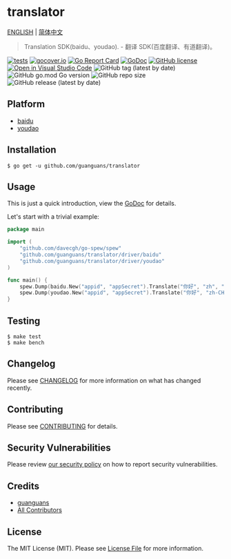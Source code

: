 # translator

[ENGLISH](README-EN.md) | [简体中文](README.md)

> Translation SDK(baidu、youdao). - 翻译 SDK(百度翻译、有道翻译)。

[![tests](https://github.com/guanguans/translator/workflows/tests/badge.svg)](https://github.com/guanguans/translator/actions)
[![gocover.io](https://gocover.io/_badge/github.com/guanguans/translator)](https://gocover.io/github.com/guanguans/translator)
[![Go Report Card](https://goreportcard.com/badge/github.com/guanguans/translator)](https://goreportcard.com/report/github.com/guanguans/translator)
[![GoDoc](https://godoc.org/github.com/guanguans/translator?status.svg)](https://godoc.org/github.com/guanguans/translator)
[![GitHub license](https://img.shields.io/github/license/guanguans/translator.svg)](https://github.com/guanguans/translator/blob/master/LICENSE)
[![Open in Visual Studio Code](https://open.vscode.dev/badges/open-in-vscode.svg)](https://open.vscode.dev/guanguans/translator)
![GitHub tag (latest by date)](https://img.shields.io/github/v/tag/guanguans/translator)
![GitHub go.mod Go version](https://img.shields.io/github/go-mod/go-version/guanguans/translator)
![GitHub repo size](https://img.shields.io/github/repo-size/guanguans/translator)
![GitHub release (latest by date)](https://img.shields.io/github/v/release/guanguans/translator)

## Platform

* [baidu](http://api.fanyi.baidu.com/api/trans/product/apidoc)
* [youdao](http://ai.youdao.com/docs/doc-trans-api.s#p02)

## Installation

```shell script
$ go get -u github.com/guanguans/translator
```

## Usage

This is just a quick introduction, view the [GoDoc](https://godoc.org/github.com/guanguans/translator) for details.

Let's start with a trivial example:

```go
package main

import (
    "github.com/davecgh/go-spew/spew"
    "github.com/guanguans/translator/driver/baidu"
    "github.com/guanguans/translator/driver/youdao"
)

func main() {
    spew.Dump(baidu.New("appid", "appSecret").Translate("你好", "zh", "en"))
    spew.Dump(youdao.New("appid", "appSecret").Translate("你好", "zh-CHS", "en"))
}
```

## Testing

```shell script
$ make test
$ make bench
```

## Changelog

Please see [CHANGELOG](CHANGELOG.md) for more information on what has changed recently.

## Contributing

Please see [CONTRIBUTING](.github/CONTRIBUTING.md) for details.

## Security Vulnerabilities

Please review [our security policy](../../security/policy) on how to report security vulnerabilities.

## Credits

* [guanguans](https://github.com/guanguans)
* [All Contributors](../../contributors)

## License

The MIT License (MIT). Please see [License File](LICENSE) for more information.
